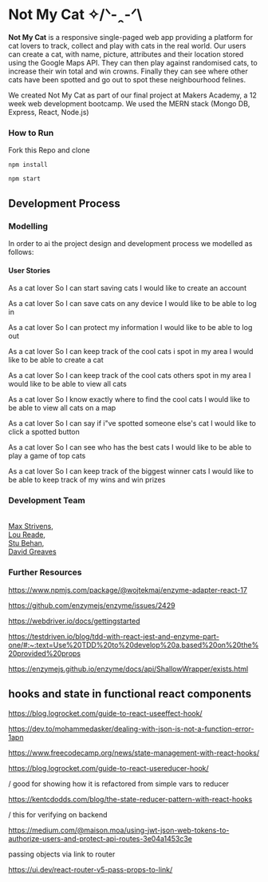 # Not My Cat  ✧/ᐠ-ꞈ-ᐟ\

**Not My Cat** is a responsive single-paged web app providing a platform for cat lovers to track, collect and play with cats in the real world. Our users can create a cat, with name, picture, attributes and their location stored using the Google Maps API. They can then play against randomised cats, to increase their win total and win crowns. Finally they can see where other cats have been spotted and go out to spot these neighbourhood felines.

We created Not My Cat as part of our final project at Makers Academy, a 12 week web development bootcamp. We used the MERN stack (Mongo DB, Express, React, Node.js)

### How to Run

Fork this Repo and clone

```
npm install

npm start
```

## Development Process

### Modelling

In order to ai the project design and development process we modelled as follows:

#### User Stories

As a cat lover
So I can start saving cats
I would like to create an account

As a cat lover
So I can save cats on any device
I would like to be able to log in

As a cat lover
So I can protect my information
I would like to be able to log out

As a cat lover
So I can keep track of the cool cats i spot in my area
I would like to be able to create a cat

As a cat lover
So I can keep track of the cool cats others spot in my area
I would like to be able to view all cats

As a cat lover
So I know exactly where to find the cool cats
I would like to be able to view all cats on a map

As a cat lover
So I can say if i"ve spotted someone else's cat
I would like to click a spotted button

As a cat lover
So I can see who has the best cats
I would like to be able to play a game of top cats


As a cat lover
So I can keep track of the biggest winner cats
I would like to be able to keep track of my wins and win prizes

### Development Team

<a href="https://github.com/mstrivens"></br>Max Strivens</a>, <a href="https://github.com/loushark"></br>Lou Reade</a>, <a href="https://github.com/StuBehan"></br>Stu Behan</a>, <a href="https://github.com/dmgreaves"></br>David Greaves</a>  

### Further Resources
 
https://www.npmjs.com/package/@wojtekmaj/enzyme-adapter-react-17

https://github.com/enzymejs/enzyme/issues/2429

https://webdriver.io/docs/gettingstarted

https://testdriven.io/blog/tdd-with-react-jest-and-enzyme-part-one/#:~:text=Use%20TDD%20to%20develop%20a,based%20on%20the%20provided%20props

https://enzymejs.github.io/enzyme/docs/api/ShallowWrapper/exists.html


## hooks and state in functional react components


https://blog.logrocket.com/guide-to-react-useeffect-hook/

https://dev.to/mohammedasker/dealing-with-json-is-not-a-function-error-1apn

https://www.freecodecamp.org/news/state-management-with-react-hooks/

https://blog.logrocket.com/guide-to-react-usereducer-hook/


\/ good for showing how it is refactored from simple vars to reducer

https://kentcdodds.com/blog/the-state-reducer-pattern-with-react-hooks

\/ this for verifying on backend

https://medium.com/@maison.moa/using-jwt-json-web-tokens-to-authorize-users-and-protect-api-routes-3e04a1453c3e


passing objects via link to router

https://ui.dev/react-router-v5-pass-props-to-link/
